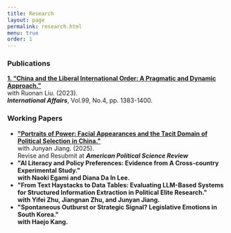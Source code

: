 ```yaml
---
title: Research
layout: page
permalink: research.html
menu: true
order: 1
---
```

<h3>Publications</h3>
<p>
    <a href="https://academic.oup.com/ia/article-abstract/99/4/1383/7216720?redirectedFrom=fulltext" target="_blank">
        <strong>1. “China and the Liberal International Order: A Pragmatic and Dynamic Approach.”</strong>
    </a><br>
    with Ruonan Liu. (2023).<br>
    <em><strong>International Affairs</strong></em>, Vol.99, No.4, pp. 1383-1400.
</p>

<h3>Working Papers</h3>
<ul>
    <li>
        <a href="https://osf.io/preprints/socarxiv/c2nd5_v1" target="_blank">
            <strong>"Portraits of Power: Facial Appearances and the Tacit Domain of Political Selection in China."</strong>
        </a><br>
        with Junyan Jiang. (2025).<br>
        Revise and Resubmit at <strong><em>American Political Science Review</em><strong>
    </li>
    <li>
        <strong>"AI Literacy and Policy Preferences: Evidence from A Cross-country Experimental Study."</strong><br>
        with Naoki Egami and Diana Da In Lee.
    </li>
    <li>
        <strong>"From Text Haystacks to Data Tables: Evaluating LLM-Based Systems for Structured Information Extraction in Political Elite Research."</strong><br>
        with Yifei Zhu, Jiangnan Zhu, and Junyan Jiang.
    </li>
    <li>
        <strong>"Spontaneous Outburst or Strategic Signal? Legislative Emotions in South Korea."</strong><br>
        with Haejo Kang.
    </li>
</ul>